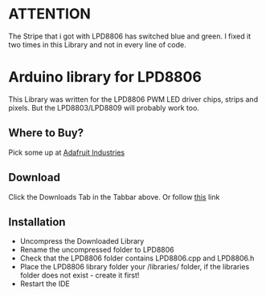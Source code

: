 # ATTENTION #
The Stripe that i got with LPD8806 has switched blue and green.
I fixed it two times in this Library and not in every line of code.

# Arduino library for LPD8806 #
This Library was written for the LPD8806 PWM LED driver chips, strips and pixels.
But the LPD8803/LPD8809 will probably work too.

## Where to Buy? ##
Pick some up at [Adafruit Industries](http://www.adafruit.com/products/306)

## Download ##
Click the Downloads Tab in the Tabbar above. 
Or follow [this](https://github.com/adafruit/LPD8806/zipball/master) link

## Installation ##
* Uncompress the Downloaded Library
* Rename the uncompressed folder to LPD8806
* Check that the LPD8806 folder contains LPD8806.cpp and LPD8806.h
* Place the LPD8806 library folder your <arduinosketchfolder>/libraries/ folder, 
  if the libraries folder does not exist - create it first!
* Restart the IDE
